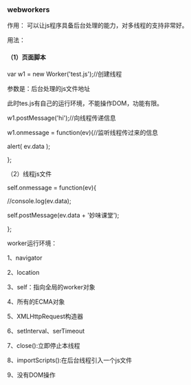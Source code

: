 ### webworkers

作用：
可以让js程序具备后台处理的能力，对多线程的支持非常好。

用法：

#### （1）页面脚本

var w1 = new Worker('test.js');//创建线程

参数是：后台处理的js文件地址

此时tes.js有自己的运行环境，不能操作DOM，功能有限。

w1.postMessage('hi');//向线程传递信息

w1.onmessage = function(ev){//监听线程传过来的信息

alert( ev.data );

};

（2）线程js文件



self.onmessage = function(ev){

//console.log(ev.data);

self.postMessage(ev.data + '妙味课堂');

};

worker运行环境：

1、navigator

2、location

3、self：指向全局的worker对象

4、所有的ECMA对象

5、XMLHttpRequest构造器

6、setInterval、serTimeout

7、close():立即停止本线程

8、importScripts():在后台线程引入一个js文件

9、没有DOM操作